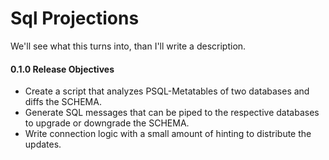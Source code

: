 # Sql Projections

We'll see what this turns into, than I'll write a description.

#### 0.1.0 Release Objectives
* Create a script that analyzes PSQL-Metatables of two databases and diffs the SCHEMA.
* Generate SQL messages that can be piped to the respective databases to upgrade or downgrade the SCHEMA.
* Write connection logic with a small amount of hinting to distribute the updates.

